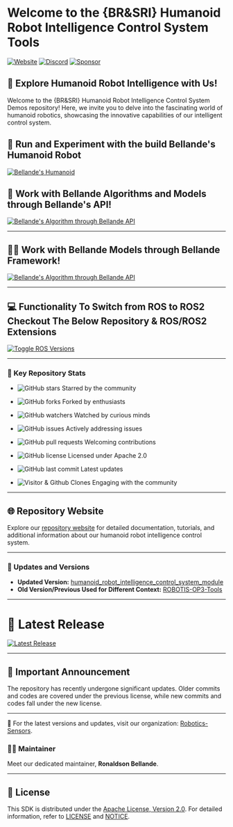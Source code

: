# Welcome to the {BR&SRI} Humanoid Robot Intelligence Control System Tools

[![Website](https://img.shields.io/badge/Visit%20our-Website-0099cc?style=for-the-badge)](https://robotics-sensors.github.io)
[![Discord](https://img.shields.io/badge/Join%20our-Discord-7289DA?logo=discord&style=for-the-badge)](https://discord.gg/Yc72nd4w)
[![Sponsor](https://img.shields.io/badge/Sponsor-Robotics%20Sensors%20Research-red?style=for-the-badge&logo=github)](https://github.com/sponsors/Robotics-Sensors)

## 🤖 Explore Humanoid Robot Intelligence with Us!

Welcome to the {BR&SRI} Humanoid Robot Intelligence Control System Demos repository! Here, we invite you to delve into the fascinating world of humanoid robotics, showcasing the innovative capabilities of our intelligent control system.

## 🔄 Run and Experiment with the build Bellande's Humanoid Robot

[![Bellande's Humanoid](https://img.shields.io/badge/Bellande's-Humanoid%20Robot%20Package-blue?style=for-the-badge&logo=ros&color=blue)](https://github.com/Robotics-Sensors/bellande_humanoid_robotics_package)


## 📢 Work with Bellande Algorithms and Models through Bellande's API!

[![Bellande's Algorithm through Bellande API](https://img.shields.io/badge/Bellande's%20Algorithm%20through%20Bellande's%20API-Bellande%20API-blue?style=for-the-badge&logo=ros&color=blue)](https://github.com/Robotics-Sensors/Web-ROS-API)

---

## 🧑‍💼 Work with Bellande Models through Bellande Framework!

[![Bellande's Algorithm through Bellande API](https://img.shields.io/badge/Bellande's%20Models%20through%20Bellande's%20Framework-Bellande%20Framework-blue?style=for-the-badge&logo=ros&color=blue)](https://github.com/Robotics-Sensors/ROS-MODELS)

---

## 💻 Functionality To Switch from ROS to ROS2 Checkout The Below Repository & ROS/ROS2 Extensions
[![Toggle ROS Versions](https://img.shields.io/badge/Toggle%20ROS%20Extensions-Explore%20ROS%20and%20ROS2%20migration%20Extensions-blue?style=for-the-badge&logo=ros&color=blue)](https://github.com/Robotics-Sensors/ros_extension)

---

### 🚀 Key Repository Stats

- ![GitHub stars](https://img.shields.io/github/stars/Robotics-Sensors/humanoid_robot_intelligence_control_system_demos.svg?style=social) Starred by the community
- ![GitHub forks](https://img.shields.io/github/forks/Robotics-Sensors/humanoid_robot_intelligence_control_system_demos.svg?style=social) Forked by enthusiasts
- ![GitHub watchers](https://img.shields.io/github/watchers/Robotics-Sensors/humanoid_robot_intelligence_control_system_demos.svg?style=social) Watched by curious minds

- ![GitHub issues](https://img.shields.io/github/issues/Robotics-Sensors/humanoid_robot_intelligence_control_system_demos.svg) Actively addressing issues
- ![GitHub pull requests](https://img.shields.io/github/issues-pr/Robotics-Sensors/humanoid_robot_intelligence_control_system_demos.svg) Welcoming contributions
- ![GitHub license](https://img.shields.io/github/license/Robotics-Sensors/humanoid_robot_intelligence_control_system_demos.svg) Licensed under Apache 2.0

- ![GitHub last commit](https://img.shields.io/github/last-commit/Robotics-Sensors/humanoid_robot_intelligence_control_system_demos.svg) Latest updates
- ![Visitor & Github Clones](https://img.shields.io/badge/dynamic/json?color=2e8b57&label=Visitor%20%26%20GitHub%20Clones&query=$.count&url=https://api.github.com/repos/Robotics-Sensors/humanoid_robot_intelligence_control_system_demos/traffic) Engaging with the community

---

## 🌐 Repository Website

Explore our [repository website](https://robotics-sensors.github.io/humanoid_robot_intelligence_control_system_demos) for detailed documentation, tutorials, and additional information about our humanoid robot intelligence control system.

---

### 🔄 Updates and Versions

- **Updated Version:** [humanoid_robot_intelligence_control_system_module](https://github.com/Robotics-Sensors/humanoid_robot_intelligence_control_system_demos)
- **Old Version/Previous Used for Different Context:** [ROBOTIS-OP3-Tools](https://github.com/ROBOTIS-GIT/ROBOTIS-OP3-Tools)

---

# 🎉 Latest Release

[![Latest Release](https://img.shields.io/github/v/release/Robotics-Sensors/humanoid_robot_intelligence_control_system_tools?style=for-the-badge&color=yellow)](https://github.com/Robotics-Sensors/bellande_humanoid_robot_intelligence_control_system_tools/releases/)

---

## 📢 Important Announcement

The repository has recently undergone significant updates. Older commits and codes are covered under the previous license, while new commits and codes fall under the new license.

---

🚀 For the latest versions and updates, visit our organization: [Robotics-Sensors](https://github.com/Robotics-Sensors).

### 🧑‍💼 Maintainer

Meet our dedicated maintainer, **Ronaldson Bellande**.

---

## 📄 License

This SDK is distributed under the [Apache License, Version 2.0](https://www.apache.org/licenses/LICENSE-2.0). For detailed information, refer to [LICENSE](https://github.com/Robotics-Sensors/humanoid_robot_intelligence_control_system_demos/blob/main/LICENSE) and [NOTICE](https://github.com/Robotics-Sensors/humanoid_robot_intelligence_control_system_demos/blob/main/LICENSE).
